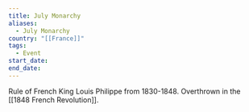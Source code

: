 ```yaml
---
title: July Monarchy
aliases:
  - July Monarchy
country: "[[France]]"
tags:
  - Event
start_date: 
end_date:
---
```

Rule of French King Louis Philippe from 1830-1848. Overthrown in the [[1848 French Revolution]].